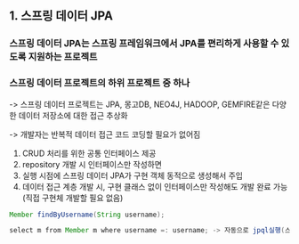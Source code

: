 ## 1. 스프링 데이터 JPA
### 스프링 데이터 JPA는 스프링 프레임워크에서 JPA를 편리하게 사용할 수 있도록 지원하는 프로젝트
### 스프링 데이터 프로젝트의 하위 프로젝트 중 하나
-> 스프링 데이터 프로젝트는 JPA, 몽고DB, NEO4J, HADOOP, GEMFIRE같은 다양한 데이터 저장소에 대한 접근 추상화

-> 개발자는 반복적 데이터 접근 코드 코딩할 필요가 없어짐

1. CRUD 처리를 위한 공통 인터페이스 제공
2. repository 개발 시 인터페이스만 작성하면 
3. 실행 시점에 스프링 데이터 JPA가 구현 객체 동적으로 생성해서 주입
4. 데이터 접근 계층 개발 시, 구현 클래스 없이 인터페이스만 작성해도 개발 완료 가능(직접 구현체 개발할 필요 없음)

```java
Member findByUsername(String username);

select m from Member m where username =: username; -> 자동으로 jpql실행(스프링 데이터 JPA가)
```
